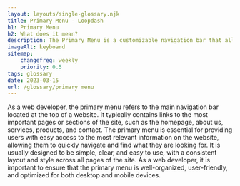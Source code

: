 ```yaml
--- 
layout: layouts/single-glossary.njk
title: Primary Menu - Loopdash
h1: Primary Menu
h2: What does it mean?
description: The Primary Menu is a customizable navigation bar that allows users to easily access important pages and content on a WordPress website.
imageAlt: keyboard
sitemap:
	changefreq: weekly
	priority: 0.5
tags: glossary
date: 2023-03-15
url: /glossary/primary menu
---
```


As a web developer, the primary menu refers to the main navigation bar located at the top of a website. It typically contains links to the most important pages or sections of the site, such as the homepage, about us, services, products, and contact. The primary menu is essential for providing users with easy access to the most relevant information on the website, allowing them to quickly navigate and find what they are looking for. It is usually designed to be simple, clear, and easy to use, with a consistent layout and style across all pages of the site. As a web developer, it is important to ensure that the primary menu is well-organized, user-friendly, and optimized for both desktop and mobile devices.
